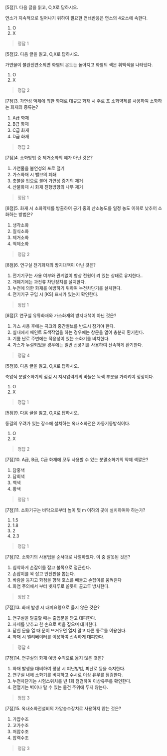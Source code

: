 
[5점]1. 다음 글을 읽고, O,X로 답하시오.

연소가 지속적으로 일어나기 위하여 필요한 연쇄반응은 연소의 4요소에 속한다.

1. O
2. X
> 정답	1

 

[5점]2. 다음 글을 읽고, O,X로 답하시오.

가연물이 불완전연소되면 화염의 온도는 높아지고 화염의 색은 휘백색을 나타낸다.

1. O
2. X
> 정답	2

 

[7점]3. 가연성 액체에 의한 화재로 대규모 화재 시 주로 포 소화약제를 사용하여 소화하는 화재의 종류는?

1. A급 화재
2. B급 화재
3. C급 화재
4. D급 화재
> 정답	2

 

[7점]4. 소화방법 중 제거소화의 예가 아닌 것은?

1. 가연물을 불연성의 포로 덮기
2. 가스화재 시 밸브의 폐쇄
3. 촛불을 입으로 불어 가연성 증기의 제거
4. 산불화재 시 화재 진행방향의 나무 제거
> 정답	1

 

[8점]5. 화재 시 소화약제를 방출하여 공기 중의 산소농도를 일정 농도 이하로 낮추어 소화하는 방법은?

1. 냉각소화
2. 질식소화
3. 제거소화
4. 억제소화
> 정답	2

 

[8점]6. 연구실 전기화재의 방지대책이 아닌 것은?

1. 전기기구는 사용 여부와 관계없이 항상 전원이 켜 있는 상태로 유지한다..
2. 개폐기에는 과전류 차단장치를 설치한다.
3. 누전에 의한 화재를 예방하기 위하여 누전차단기를 설치한다.
4. 전기기구 구입 시 [KS] 표시가 있는지 확인한다.
> 정답	1

 

[8점]7. 연구실 유류화재와 가스화재의 방지대책이 아닌 것은?

1. 가스 사용 후에는 콕크와 중간밸브를 반드시 잠가야 한다.
2. 실내에서 페인트 도색작업을 하는 경우에는 창문을 열어 충분히 환기한다.
3. 기름 난로 주변에는 적응성이 있는 소화기를 비치한다.
4. 가스가 누설되었을 경우에는 일반 선풍기를 사용하여 신속하게 환기한다.
> 정답	4

 

[5점]8. 다음 글을 읽고, O,X로 답하시오.

축압식 분말소화기의 점검 시 지시압력계의 바늘은 녹색 부분을 가리켜야 정상이다.

1. O
2. X
> 정답	1

 

[5점]9. 다음 글을 읽고, O,X로 답하시오.

동결의 우려가 있는 장소에 설치하는 옥내소화전은 자동기동방식이다.

1. O
2. X
> 정답	2

 

[7점]10. A급, B급, C급 화재에 모두 사용할 수 있는 분말소화기의 약제 색깔은?

1. 담홍색
2. 담회색
3. 백색
4. 황색
> 정답	1

 

[7점]11. 소화기구는 바닥으로부터 높이 몇 m 이하의 곳에 설치하여야 하는가?

1. 1.5
2. 1.8
3. 2
4. 2.3
> 정답	1

 

[7점]12. 소화기의 사용법을 순서대로 나열하였다. 이 중 잘못된 것은?

1. 침착하게 손잡이를 잡고 불쪽으로 접근한다.
2. 손잡이를 꽉 잡고 안전핀을 뽑는다.
3. 바람을 등지고 화점을 향해 호스를 빼들고 손잡이를 움켜쥔다
4. 화염 주의에서 부터 빗자루로 쓸듯이 골고루 방사한다.
> 정답	2

 

[7점]13. 화재 발생 시 대피요령으로 옳지 않은 것은?

1. 연구실을 탈출할 때는 출입문을 닫고 대피한다.
2. 자세를 낮추고 한 손으로 벽을 짚으며 대피한다.
3. 닫힌 문을 열 때 문이 뜨거우면 열지 말고 다른 통로를 이용한다.
4. 화재 시 엘리베이터를 이용하여 신속하게 대피한다.
> 정답	4

 

[7점]14. 연구실의 화재 예방 수칙으로 옳지 않은 것은?

1. 화재 발생을 대비하여 평상 시 피난방법, 피난로 등을 숙지한다.
2. 연구실 내에 소화기를 비치하고 수시로 이상 유무를 점검한다.
3. 누전차단기는 시험스위치를 년 1회 점검하여 이상유무를 확인한다.
4. 전열기는 벽이나 탈 수 있는 물건 주위에 두지 않는다.
> 정답	3

 

[7점]15. 옥내소화전설비의 가압송수장치로 사용하지 않는 것은?

1. 가압수조
2. 고가수조
3. 저압수조
4. 압력수조
> 정답	3

 

